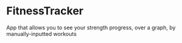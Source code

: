 # FitnessTracker
App that allows you to see your strength progress, over a graph, by manually-inputted workouts
